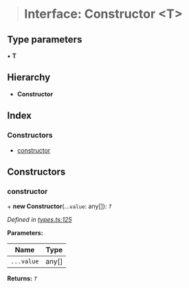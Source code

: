 > # Interface: Constructor <**T**>

## Type parameters

▪ **T**

## Hierarchy

* **Constructor**

## Index

### Constructors

* [constructor](_types_.constructor.md#constructor)

## Constructors

###  constructor

\+ **new Constructor**(...`value`: any[]): *`T`*

*Defined in [types.ts:125](https://github.com/polkadot-js/api/blob/71d4a7e/packages/types/src/types.ts#L125)*

**Parameters:**

Name | Type |
------ | ------ |
`...value` | any[] |

**Returns:** *`T`*